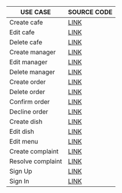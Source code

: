 | USE CASE          | SOURCE CODE                                                  |
| ----------------- | ------------------------------------------------------------ |
| Create cafe       | [LINK](https://github.com/maloescher/InnoFood/blob/9597da0fb4971fc48be7a77deaf31ae37850aa41/scripts/innofood/core/models.py#L28) |
| Edit cafe         | [LINK](https://github.com/maloescher/InnoFood/blob/9597da0fb4971fc48be7a77deaf31ae37850aa41/scripts/innofood/core/models.py#L28) |
| Delete cafe       | [LINK](https://github.com/maloescher/InnoFood/blob/9597da0fb4971fc48be7a77deaf31ae37850aa41/scripts/innofood/core/models.py#L28) |
| Create manager    | [LINK](https://github.com/maloescher/InnoFood/blob/9597da0fb4971fc48be7a77deaf31ae37850aa41/scripts/innofood/core/models.py#L11) |
| Edit manager      | [LINK](https://github.com/maloescher/InnoFood/blob/9597da0fb4971fc48be7a77deaf31ae37850aa41/scripts/innofood/core/models.py#L11) |
| Delete manager    | [LINK](https://github.com/maloescher/InnoFood/blob/9597da0fb4971fc48be7a77deaf31ae37850aa41/scripts/innofood/core/models.py#L11) |
| Create order      | [LINK](https://github.com/maloescher/InnoFood/blob/9597da0fb4971fc48be7a77deaf31ae37850aa41/scripts/innofood/core/views.py#L299) |
| Delete order      | [LINK](https://github.com/maloescher/InnoFood/blob/9597da0fb4971fc48be7a77deaf31ae37850aa41/scripts/innofood/core/views.py#L27)  |
| Confirm order     | [LINK](https://github.com/maloescher/InnoFood/blob/9597da0fb4971fc48be7a77deaf31ae37850aa41/scripts/innofood/core/views.py#L224) |
| Decline order     | [LINK](https://github.com/maloescher/InnoFood/blob/9597da0fb4971fc48be7a77deaf31ae37850aa41/scripts/innofood/core/views.py#L238) |
| Create dish       | [LINK](https://github.com/maloescher/InnoFood/blob/9597da0fb4971fc48be7a77deaf31ae37850aa41/scripts/innofood/core/views.py#L258) |
| Edit dish         | [LINK](https://github.com/maloescher/InnoFood/blob/9597da0fb4971fc48be7a77deaf31ae37850aa41/scripts/innofood/core/views.py#L333) |
| Edit menu         | [LINK](https://github.com/maloescher/InnoFood/blob/9597da0fb4971fc48be7a77deaf31ae37850aa41/scripts/innofood/core/models.py#L28) |
| Create complaint  | [LINK](https://github.com/maloescher/InnoFood/blob/9597da0fb4971fc48be7a77deaf31ae37850aa41/scripts/innofood/core/views.py#L59)  |
| Resolve complaint | [LINK](https://github.com/maloescher/InnoFood/blob/9597da0fb4971fc48be7a77deaf31ae37850aa41/scripts/innofood/core/views.py#L48)  |
| Sign Up           | [LINK](https://github.com/maloescher/InnoFood/blob/9597da0fb4971fc48be7a77deaf31ae37850aa41/scripts/innofood/core/views.py#L173) |
| Sign In           | [LINK](https://github.com/maloescher/InnoFood/blob/9597da0fb4971fc48be7a77deaf31ae37850aa41/scripts/innofood/core/views.py#L147) |

